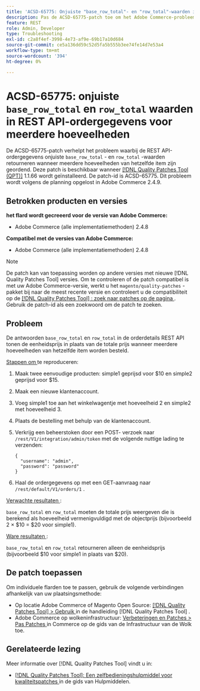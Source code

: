 ```yaml
---
title: 'ACSD-65775: Onjuiste "base_row_total"- en "row_total"-waarden in REST API-ordergegevens voor meerdere hoeveelheden'
description: Pas de ACSD-65775-patch toe om het Adobe Commerce-probleem op te lossen waarbij de REST API-orderdetails onjuiste "base_row_total"- en "row_total"-waarden retourneren wanneer meerdere hoeveelheden van hetzelfde item zijn geordend.
feature: REST
role: Admin, Developer
type: Troubleshooting
exl-id: c2a8f4ef-3998-4e73-af9e-69b17a10d684
source-git-commit: ce5a136dd59c52d5fa5b555b3ee74fe14d7e53a4
workflow-type: tm+mt
source-wordcount: '394'
ht-degree: 0%

---
```


# ACSD-65775: onjuiste `base_row_total` en `row_total` waarden in REST API-ordergegevens voor meerdere hoeveelheden

De ACSD-65775-patch verhelpt het probleem waarbij de REST API-ordergegevens onjuiste `base_row_total` - en `row_total` -waarden retourneren wanneer meerdere hoeveelheden van hetzelfde item zijn geordend. Deze patch is beschikbaar wanneer [[!DNL Quality Patches Tool (QPT)]](/help/tools/quality-patches-tool/quality-patches-tool-to-self-serve-quality-patches.md) 1.1.66 wordt geïnstalleerd. De patch-id is ACSD-65775. Dit probleem wordt volgens de planning opgelost in Adobe Commerce 2.4.9.

## Betrokken producten en versies

**het flard wordt gecreeerd voor de versie van Adobe Commerce:**

* Adobe Commerce (alle implementatiemethoden) 2.4.8

**Compatibel met de versies van Adobe Commerce:**

* Adobe Commerce (alle implementatiemethoden) 2.4.8

>[!NOTE]
>
>De patch kan van toepassing worden op andere versies met nieuwe [!DNL Quality Patches Tool] versies. Om te controleren of de patch compatibel is met uw Adobe Commerce-versie, werkt u het `magento/quality-patches` -pakket bij naar de meest recente versie en controleert u de compatibiliteit op de [[!DNL Quality Patches Tool] : zoek naar patches op de pagina ](https://experienceleague.adobe.com/tools/commerce-quality-patches/index.html?lang=nl-NL) . Gebruik de patch-id als een zoekwoord om de patch te zoeken.

## Probleem

De antwoorden `base_row_total` en `row_total` in de orderdetails REST API tonen de eenheidsprijs in plaats van de totale prijs wanneer meerdere hoeveelheden van hetzelfde item worden besteld.

<u> Stappen om </u> te reproduceren:

1. Maak twee eenvoudige producten: simple1 geprijsd voor $10 en simple2 geprijsd voor $15.
1. Maak een nieuwe klantenaccount.
1. Voeg simple1 toe aan het winkelwagentje met hoeveelheid 2 en simple2 met hoeveelheid 3.
1. Plaats de bestelling met behulp van de klantenaccount.
1. Verkrijg een beheerstoken door een POST- verzoek naar `/rest/V1/integration/admin/token` met de volgende nuttige lading te verzenden:

   ```
   {
     "username": "admin",
     "password": "password"
   }
   ```

1. Haal de ordergegevens op met een GET-aanvraag naar `/rest/default/V1/orders/1` .

<u> Verwachte resultaten </u>:

`base_row_total` en `row_total` moeten de totale prijs weergeven die is berekend als hoeveelheid vermenigvuldigd met de objectprijs (bijvoorbeeld 2 × $10 = $20 voor simple1).

<u> Ware resultaten </u>:

`base_row_total` en `row_total` retourneren alleen de eenheidsprijs (bijvoorbeeld $10 voor simple1 in plaats van $20).

## De patch toepassen

Om individuele flarden toe te passen, gebruik de volgende verbindingen afhankelijk van uw plaatsingsmethode:

* Op locatie Adobe Commerce of Magento Open Source: [[!DNL Quality Patches Tool] > Gebruik ](/help/tools/quality-patches-tool/usage.md) in de handleiding [!DNL Quality Patches Tool] .
* Adobe Commerce op wolkeninfrastructuur: [ Verbeteringen en Patches > Pas Patches ](https://experienceleague.adobe.com/docs/commerce-cloud-service/user-guide/develop/upgrade/apply-patches.html?lang=nl-NL) in Commerce op de gids van de Infrastructuur van de Wolk toe.

## Gerelateerde lezing

Meer informatie over [!DNL Quality Patches Tool] vindt u in:

* [[!DNL Quality Patches Tool]: Een zelfbedieningshulpmiddel voor kwaliteitspatches ](/help/tools/quality-patches-tool/quality-patches-tool-to-self-serve-quality-patches.md) in de gids van Hulpmiddelen.
